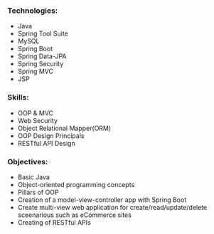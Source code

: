 ### Technologies:
* Java
* Spring Tool Suite
* MySQL
* Spring Boot
* Spring Data-JPA
* Spring Security
* Spring MVC
* JSP

### Skills:
* OOP & MVC
* Web Security
* Object Relational Mapper(ORM)
* OOP Design Principals
* RESTful API Design

### Objectives:
* Basic Java
* Object-oriented programming concepts
* Pillars of OOP
* Creation of a model-view-controller app with Spring Boot
* Create multi-view web application for create/read/update/delete sceenarious such as eCommerce sites
* Creating of RESTful APIs
